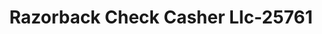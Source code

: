 ---
f_zip-code: 72370
f_state-code: AR
title: Razorback Check Casher Llc-25761
f_phone: 870-563-4600
f_city-only: Osceola
f_address: 500 W Keiser Ave Osceola
f_location-unique-id: '25761'
slug: razorback-check-casher-llc-25761
updated-on: '2024-05-30T13:46:58.046Z'
created-on: '2024-05-30T13:36:59.803Z'
published-on: '2024-05-30T13:54:32.469Z'
f_city-state: cms/city/osceola-ar.md
f_company: cms/company/razorback-check-casher-llc.md
f_state: cms/state/arkansas.md
layout: '[payday-loan].html'
tags: payday-loan
---